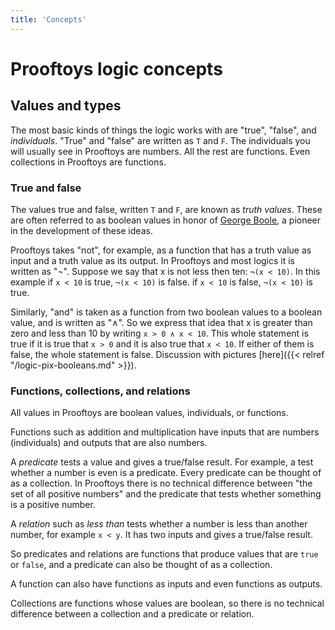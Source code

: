 ```yaml
---
title: 'Concepts'
---
```


# Prooftoys logic concepts

## Values and types

The most basic kinds of things the logic works with are "true",
"false", and *individuals*.  "True" and "false" are written as `T` and
`F`.  The individuals you will usually see in Prooftoys are numbers.
All the rest are functions.  Even collections in Prooftoys are
functions.

### True and false

The values true and false, written `T` and `F`, are known as _truth
values_.  These are often referred to as boolean values in honor of <a
href="http://en.wikipedia.org/wiki/George_Boole" target=_blank> George
Boole</a>, a pioneer in the development of these ideas.

Prooftoys takes "not", for example, as a function that has a truth
value as input and a truth value as its output. In Prooftoys and most
logics it is written as "¬". Suppose we say that x is not less then
ten: `¬(x < 10)`. In this example if `x < 10` is true, `¬(x < 10)` is
false.  if `x < 10` is false, `¬(x < 10)` is true.

Similarly, "and" is taken as a function from two boolean values to a
boolean value, and is written as "∧". So we express that idea that x
is greater than zero and less than 10 by writing `x > 0 ∧ x < 10`.
This whole statement is true if it is true that `x > 0` and it is also
true that `x < 10`.  If either of them is false, the whole statement
is false.  Discussion with pictures [here]({{< relref
"/logic-pix-booleans.md" >}}).

### Functions, collections, and relations

All values in Prooftoys are boolean values, individuals, or functions.

Functions such as addition and multiplication have inputs that are
numbers (individuals) and outputs that are also numbers.

A *predicate* tests a value and gives a true/false result. For
example, a test whether a number is even is a predicate.  Every
predicate can be thought of as a collection.  In Prooftoys there is no
technical difference between "the set of all positive numbers" and the
predicate that tests whether something is a positive number.

A *relation* such as *less than* tests whether a number is less than
another number, for example `x < y`. It has two inputs and gives a
true/false result.

So predicates and relations are functions that produce values that are
`true` or `false`, and a predicate can also be thought of as a
collection.

A function can also have functions as inputs and even functions as
outputs.

Collections are functions whose values are boolean, so there is no
technical difference between a collection and a predicate or relation.
